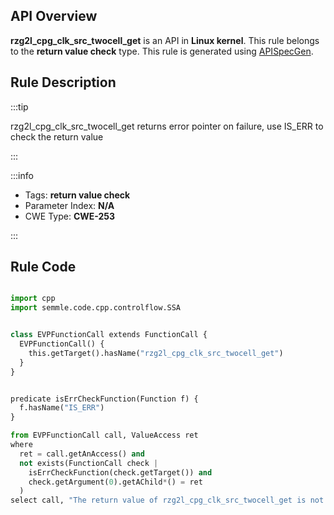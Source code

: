 ---
---


## API Overview
**rzg2l_cpg_clk_src_twocell_get** is an API in **Linux kernel**. This rule belongs to the **return value check** type. This rule is generated using [APISpecGen](../../tools/APISpecGen).
## Rule Description

:::tip

rzg2l_cpg_clk_src_twocell_get returns error pointer on failure, use IS_ERR to check the return value

:::

:::info

- Tags: **return value check**
- Parameter Index: **N/A**
- CWE Type: **CWE-253**

:::

## Rule Code
```python

import cpp
import semmle.code.cpp.controlflow.SSA


class EVPFunctionCall extends FunctionCall {
  EVPFunctionCall() {
    this.getTarget().hasName("rzg2l_cpg_clk_src_twocell_get")
  }
}


predicate isErrCheckFunction(Function f) {
  f.hasName("IS_ERR") 
}

from EVPFunctionCall call, ValueAccess ret
where
  ret = call.getAnAccess() and
  not exists(FunctionCall check |
    isErrCheckFunction(check.getTarget()) and
    check.getArgument(0).getAChild*() = ret
  )
select call, "The return value of rzg2l_cpg_clk_src_twocell_get is not checked with IS_ERR."
    
```